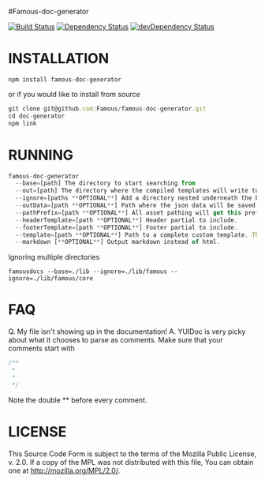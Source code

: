 #Famous-doc-generator


[![Build Status](https://travis-ci.org/FamousTools/famous-doc-generator.svg?branch=master)](https://travis-ci.org/FamousTools/famous-doc-generator) [![Dependency Status](https://david-dm.org/FamousTools/famous-doc-generator.svg)](https://david-dm.org/FamousTools/famous-doc-generator) [![devDependency Status](https://david-dm.org/FamousTools/famous-doc-generator/dev-status.svg)](https://david-dm.org/FamousTools/famous-doc-generator#info=devDependencies)


INSTALLATION
=================
```
npm install famous-doc-generator
```

or if you would like to install from source

```js
git clone git@github.com:Famous/famous-doc-generator.git
cd doc-generator
npm link
```


RUNNING
=================
```js
famous-doc-generator
  --base=[path] The directory to start searching from
  --out=[path] The directory where the compiled templates will write to.
  --ignore=[paths **OPTIONAL**] Add a directory nested underneath the base directory to ignore.
  --outData=[path **OPTIONAL**] Path where the json data will be saved. Useful to debug templates
  --pathPrefix=[path **OPTIONAL**] All asset pathing will get this prefix.
  --headerTemplate=[path **OPTIONAL**] Header partial to include.
  --footerTemplate=[path **OPTIONAL**] Footer partial to include.
  --template=[path **OPTIONAL**] Path to a complete custom template. This template will be run against every file found.
  --markdown [**OPTIONAL**] Output markdown instead of html.
```

Ignoring multiple directories
```
famousdocs --base=./lib --ignore=./lib/famous --ignore=./lib/famous/core

```


FAQ
===============
Q. My file isn't showing up in the documentation!
A. 
YUIDoc is very picky about what it chooses to parse as comments. Make sure that your comments start with
```js
/**
 *
 *
 */
```

Note the double ** before every comment.

LICENSE
===============
This Source Code Form is subject to the terms of the Mozilla Public
License, v. 2.0. If a copy of the MPL was not distributed with this
file, You can obtain one at http://mozilla.org/MPL/2.0/.